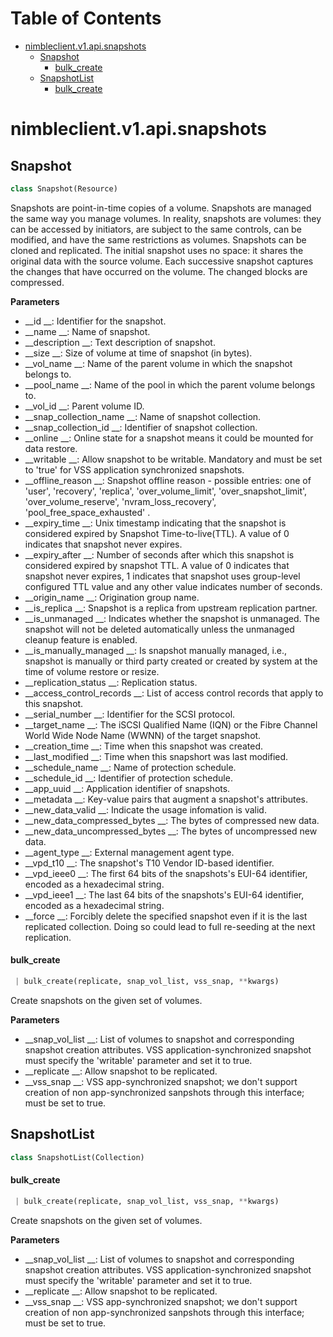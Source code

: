 # Table of Contents

* [nimbleclient.v1.api.snapshots](#nimbleclient.v1.api.snapshots)
  * [Snapshot](#nimbleclient.v1.api.snapshots.Snapshot)
    * [bulk\_create](#nimbleclient.v1.api.snapshots.Snapshot.bulk_create)
  * [SnapshotList](#nimbleclient.v1.api.snapshots.SnapshotList)
    * [bulk\_create](#nimbleclient.v1.api.snapshots.SnapshotList.bulk_create)

<a name="nimbleclient.v1.api.snapshots"></a>
# nimbleclient.v1.api.snapshots

<a name="nimbleclient.v1.api.snapshots.Snapshot"></a>
## Snapshot

```python
class Snapshot(Resource)
```

Snapshots are point-in-time copies of a volume. Snapshots are managed the same way you manage volumes. In reality, snapshots are volumes: they can be accessed by initiators,
are subject to the same controls, can be modified, and have the same restrictions as volumes. Snapshots can be cloned and replicated. The initial snapshot uses no space: it
shares the original data with the source volume. Each successive snapshot captures the changes that have occurred on the volume. The changed blocks are compressed.

__Parameters__

- __id                          __: Identifier for the snapshot.
- __name                        __: Name of snapshot.
- __description                 __: Text description of snapshot.
- __size                        __: Size of volume at time of snapshot (in bytes).
- __vol_name                    __: Name of the parent volume in which the snapshot belongs to.
- __pool_name                   __: Name of the pool in which the parent volume belongs to.
- __vol_id                      __: Parent volume ID.
- __snap_collection_name        __: Name of snapshot collection.
- __snap_collection_id          __: Identifier of snapshot collection.
- __online                      __: Online state for a snapshot means it could be mounted for data restore.
- __writable                    __: Allow snapshot to be writable. Mandatory and must be set to 'true' for VSS application synchronized snapshots.
- __offline_reason              __: Snapshot offline reason - possible entries: one of 'user', 'recovery', 'replica', 'over_volume_limit', 'over_snapshot_limit',
                              'over_volume_reserve', 'nvram_loss_recovery', 'pool_free_space_exhausted' .
- __expiry_time                 __: Unix timestamp indicating that the snapshot is considered expired by Snapshot Time-to-live(TTL). A value of 0 indicates that snapshot never
                              expires.
- __expiry_after                __: Number of seconds after which this snapshot is considered expired by snapshot TTL. A value of 0 indicates that snapshot never expires, 1
                              indicates that snapshot uses group-level configured TTL value and any other value indicates number of seconds.
- __origin_name                 __: Origination group name.
- __is_replica                  __: Snapshot is a replica from upstream replication partner.
- __is_unmanaged                __: Indicates whether the snapshot is unmanaged. The snapshot will not be deleted automatically unless the unmanaged cleanup feature is enabled.
- __is_manually_managed         __: Is snapshot manually managed, i.e., snapshot is manually or third party created or created by system at the time of volume restore or resize.
- __replication_status          __: Replication status.
- __access_control_records      __: List of access control records that apply to this snapshot.
- __serial_number               __: Identifier for the SCSI protocol.
- __target_name                 __: The iSCSI Qualified Name (IQN) or the Fibre Channel World Wide Node Name (WWNN) of the target snapshot.
- __creation_time               __: Time when this snapshot was created.
- __last_modified               __: Time when this snapshort was last modified.
- __schedule_name               __: Name of protection schedule.
- __schedule_id                 __: Identifier of protection schedule.
- __app_uuid                    __: Application identifier of snapshots.
- __metadata                    __: Key-value pairs that augment a snapshot's attributes.
- __new_data_valid              __: Indicate the usage infomation is valid.
- __new_data_compressed_bytes   __: The bytes of compressed new data.
- __new_data_uncompressed_bytes __: The bytes of uncompressed new data.
- __agent_type                  __: External management agent type.
- __vpd_t10                     __: The snapshot's T10 Vendor ID-based identifier.
- __vpd_ieee0                   __: The first 64 bits of the snapshots's EUI-64 identifier, encoded as a hexadecimal string.
- __vpd_ieee1                   __: The last 64 bits of the snapshots's EUI-64 identifier, encoded as a hexadecimal string.
- __force                       __: Forcibly delete the specified snapshot even if it is the last replicated collection. Doing so could lead to full re-seeding at the next
                              replication.

<a name="nimbleclient.v1.api.snapshots.Snapshot.bulk_create"></a>
#### bulk\_create

```python
 | bulk_create(replicate, snap_vol_list, vss_snap, **kwargs)
```

Create snapshots on the given set of volumes.

__Parameters__

- __snap_vol_list __: List of volumes to snapshot and corresponding snapshot creation attributes. VSS application-synchronized snapshot must specify the 'writable' parameter and
                set it to true.
- __replicate     __: Allow snapshot to be replicated.
- __vss_snap      __: VSS app-synchronized snapshot; we don't support creation of non app-synchronized sanpshots through this interface; must be set to true.

<a name="nimbleclient.v1.api.snapshots.SnapshotList"></a>
## SnapshotList

```python
class SnapshotList(Collection)
```

<a name="nimbleclient.v1.api.snapshots.SnapshotList.bulk_create"></a>
#### bulk\_create

```python
 | bulk_create(replicate, snap_vol_list, vss_snap, **kwargs)
```

Create snapshots on the given set of volumes.

__Parameters__

- __snap_vol_list __: List of volumes to snapshot and corresponding snapshot creation attributes. VSS application-synchronized snapshot must specify the 'writable' parameter and
                set it to true.
- __replicate     __: Allow snapshot to be replicated.
- __vss_snap      __: VSS app-synchronized snapshot; we don't support creation of non app-synchronized sanpshots through this interface; must be set to true.

